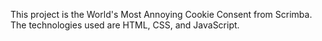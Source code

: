 This project is the World's Most Annoying Cookie Consent from Scrimba. 
The technologies used are HTML, CSS, and JavaScript.
